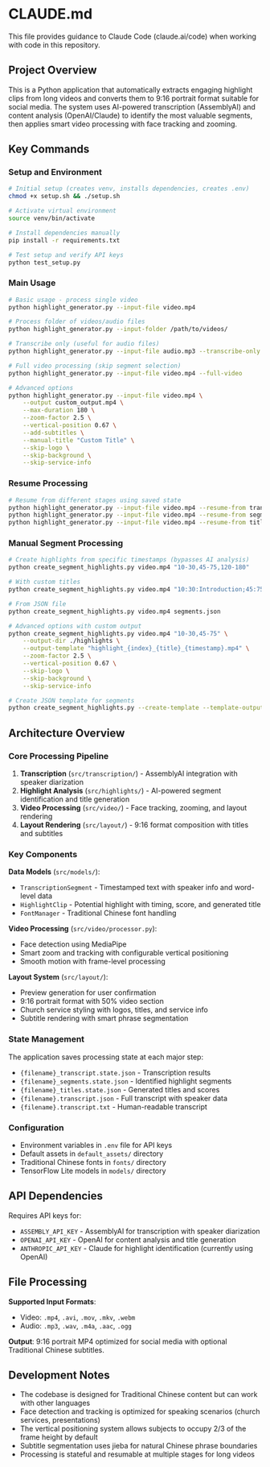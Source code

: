 # CLAUDE.md

This file provides guidance to Claude Code (claude.ai/code) when working with code in this repository.

## Project Overview

This is a Python application that automatically extracts engaging highlight clips from long videos and converts them to 9:16 portrait format suitable for social media. The system uses AI-powered transcription (AssemblyAI) and content analysis (OpenAI/Claude) to identify the most valuable segments, then applies smart video processing with face tracking and zooming.

## Key Commands

### Setup and Environment
```bash
# Initial setup (creates venv, installs dependencies, creates .env)
chmod +x setup.sh && ./setup.sh

# Activate virtual environment
source venv/bin/activate

# Install dependencies manually
pip install -r requirements.txt

# Test setup and verify API keys
python test_setup.py
```

### Main Usage
```bash
# Basic usage - process single video
python highlight_generator.py --input-file video.mp4

# Process folder of videos/audio files
python highlight_generator.py --input-folder /path/to/videos/

# Transcribe only (useful for audio files)
python highlight_generator.py --input-file audio.mp3 --transcribe-only

# Full video processing (skip segment selection)
python highlight_generator.py --input-file video.mp4 --full-video

# Advanced options
python highlight_generator.py --input-file video.mp4 \
    --output custom_output.mp4 \
    --max-duration 180 \
    --zoom-factor 2.5 \
    --vertical-position 0.67 \
    --add-subtitles \
    --manual-title "Custom Title" \
    --skip-logo \
    --skip-background \
    --skip-service-info
```

### Resume Processing
```bash
# Resume from different stages using saved state
python highlight_generator.py --input-file video.mp4 --resume-from transcribe
python highlight_generator.py --input-file video.mp4 --resume-from segments  
python highlight_generator.py --input-file video.mp4 --resume-from titles
```

### Manual Segment Processing
```bash
# Create highlights from specific timestamps (bypasses AI analysis)
python create_segment_highlights.py video.mp4 "10-30,45-75,120-180"

# With custom titles
python create_segment_highlights.py video.mp4 "10:30:Introduction;45:75:Main Point;120:180:Conclusion"

# From JSON file
python create_segment_highlights.py video.mp4 segments.json

# Advanced options with custom output
python create_segment_highlights.py video.mp4 "10-30,45-75" \
    --output-dir ./highlights \
    --output-template "highlight_{index}_{title}_{timestamp}.mp4" \
    --zoom-factor 2.5 \
    --vertical-position 0.67 \
    --skip-logo \
    --skip-background \
    --skip-service-info

# Create JSON template for segments
python create_segment_highlights.py --create-template --template-output my_segments.json
```

## Architecture Overview

### Core Processing Pipeline
1. **Transcription** (`src/transcription/`) - AssemblyAI integration with speaker diarization
2. **Highlight Analysis** (`src/highlights/`) - AI-powered segment identification and title generation
3. **Video Processing** (`src/video/`) - Face tracking, zooming, and layout rendering
4. **Layout Rendering** (`src/layout/`) - 9:16 format composition with titles and subtitles

### Key Components

**Data Models** (`src/models/`):
- `TranscriptionSegment` - Timestamped text with speaker info and word-level data
- `HighlightClip` - Potential highlight with timing, score, and generated title
- `FontManager` - Traditional Chinese font handling

**Video Processing** (`src/video/processor.py`):
- Face detection using MediaPipe
- Smart zoom and tracking with configurable vertical positioning
- Smooth motion with frame-level processing

**Layout System** (`src/layout/`):
- Preview generation for user confirmation
- 9:16 portrait format with 50% video section
- Church service styling with logos, titles, and service info
- Subtitle rendering with smart phrase segmentation

### State Management
The application saves processing state at each major step:
- `{filename}_transcript.state.json` - Transcription results
- `{filename}_segments.state.json` - Identified highlight segments
- `{filename}_titles.state.json` - Generated titles and scores
- `{filename}.transcript.json` - Full transcript with speaker data
- `{filename}.transcript.txt` - Human-readable transcript

### Configuration
- Environment variables in `.env` file for API keys
- Default assets in `default_assets/` directory
- Traditional Chinese fonts in `fonts/` directory
- TensorFlow Lite models in `models/` directory

## API Dependencies

Requires API keys for:
- `ASSEMBLY_API_KEY` - AssemblyAI for transcription with speaker diarization
- `OPENAI_API_KEY` - OpenAI for content analysis and title generation
- `ANTHROPIC_API_KEY` - Claude for highlight identification (currently using OpenAI)

## File Processing

**Supported Input Formats**:
- Video: `.mp4`, `.avi`, `.mov`, `.mkv`, `.webm`
- Audio: `.mp3`, `.wav`, `.m4a`, `.aac`, `.ogg`

**Output**: 9:16 portrait MP4 optimized for social media with optional Traditional Chinese subtitles.

## Development Notes

- The codebase is designed for Traditional Chinese content but can work with other languages
- Face detection and tracking is optimized for speaking scenarios (church services, presentations)
- The vertical positioning system allows subjects to occupy 2/3 of the frame height by default
- Subtitle segmentation uses jieba for natural Chinese phrase boundaries
- Processing is stateful and resumable at multiple stages for long videos